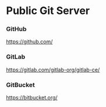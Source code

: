 
# Public Git Server

### GitHub
https://github.com/

### GitLab
https://gitlab.com/gitlab-org/gitlab-ce/

### GitBucket
https://bitbucket.org/


